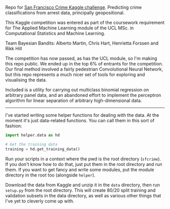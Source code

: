 Repo for [San Francisco Crime Kaggle challenge](https://www.kaggle.com/c/sf-crime). Predicting crime classifications from arrest data, principally geopositional.

This Kaggle competition was entered as part of the coursework requirement for The Applied Machine Learning module of the UCL MSc. in Computational Statistics and Machine Learning.

Team Bayesian Bandits: Alberto Martin, Chris Hart, Henrietta Forssen and Rikk Hill

The competition has now passed, as has the UCL module, so I'm making this repo public. We ended up in the top 6% of entrants for the competition. Our final method involved a fairly pedestrian Convolutional Neural Network, but this repo represents a much nicer set of tools for exploring and visualising the data.

Included is a utility for carrying out multiclass binomial regression on arbitrary panel data, and an abandoned effort to implement the perceptron algorithm for linear separation of arbitrary high-dimensional data.

---

I've started writing some helper functions for dealing with the data. At the moment
it's just data-related functions. You can call them in this sort of fashion:

```python
import helper.data as hd

# Get the training data
training = hd.get_training_data()
```

Run your scripts in a context where the pwd is the root directory (`sfcrime`). If you don't know how to do that, just put them in the root directory and run them. If you want to get fancy and write some modules, put the module directory in the root too (alongside `helper`).

Download the data from Kaggle and unzip it in the `data` directory, then run `setup.py` from the root directory.
This will create 80/20 split training and validation subsets in the data directory, as well as various other things that I've yet to cleverly come up with.

